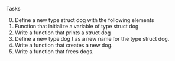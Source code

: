 Tasks 

0. Define a new type struct dog with the following elements
1. Function that initialize a variable of type struct dog
2. Write a function that prints a struct dog
3. Define a new type dog t as a new name for the type struct dog.
4. Write a function that creates a new dog.
5. Write a function that frees dogs.
